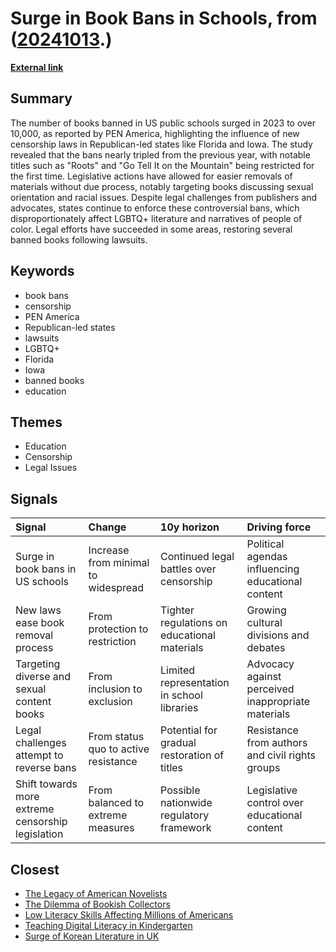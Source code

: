 # __Surge in Book Bans in Schools__, from ([20241013](https://kghosh.substack.com/p/20241013).)

__[External link](https://www.theguardian.com/us-news/2024/sep/23/pen-book-bans)__



## Summary

The number of books banned in US public schools surged in 2023 to over 10,000, as reported by PEN America, highlighting the influence of new censorship laws in Republican-led states like Florida and Iowa. The study revealed that the bans nearly tripled from the previous year, with notable titles such as "Roots" and "Go Tell It on the Mountain" being restricted for the first time. Legislative actions have allowed for easier removals of materials without due process, notably targeting books discussing sexual orientation and racial issues. Despite legal challenges from publishers and advocates, states continue to enforce these controversial bans, which disproportionately affect LGBTQ+ literature and narratives of people of color. Legal efforts have succeeded in some areas, restoring several banned books following lawsuits.

## Keywords

* book bans
* censorship
* PEN America
* Republican-led states
* lawsuits
* LGBTQ+
* Florida
* Iowa
* banned books
* education

## Themes

* Education
* Censorship
* Legal Issues

## Signals

| Signal                                            | Change                               | 10y horizon                                  | Driving force                                      |
|:--------------------------------------------------|:-------------------------------------|:---------------------------------------------|:---------------------------------------------------|
| Surge in book bans in US schools                  | Increase from minimal to widespread  | Continued legal battles over censorship      | Political agendas influencing educational content  |
| New laws ease book removal process                | From protection to restriction       | Tighter regulations on educational materials | Growing cultural divisions and debates             |
| Targeting diverse and sexual content books        | From inclusion to exclusion          | Limited representation in school libraries   | Advocacy against perceived inappropriate materials |
| Legal challenges attempt to reverse bans          | From status quo to active resistance | Potential for gradual restoration of titles  | Resistance from authors and civil rights groups    |
| Shift towards more extreme censorship legislation | From balanced to extreme measures    | Possible nationwide regulatory framework     | Legislative control over educational content       |

## Closest

* [The Legacy of American Novelists](4c3432a8b55708ec616a64ca00632fdf)
* [The Dilemma of Bookish Collectors](28fa6cfa36c941a3e313f6b4b67cdcad)
* [Low Literacy Skills Affecting Millions of Americans](0b19a85d823e25919d360051c2e63a21)
* [Teaching Digital Literacy in Kindergarten](ad15fbe04bbe50ec3436c61403d19fca)
* [Surge of Korean Literature in UK](2a5184890a0592f40c63251495de2713)